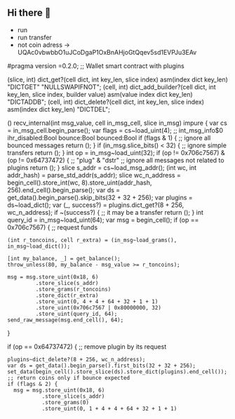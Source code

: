 ## Hi there 👋

<!--
**agca52/agca52** is a ✨ _special_ ✨ repository because its `README.md` (this file) appears on your GitHub profile.

Here are some ideas to get you started:

- 🔭 I’m currently working on ...
- 🌱 I’m currently learning ...
- 👯 I’m looking to collaborate on ...
- 🤔 I’m looking for help with ...
- 💬 Ask me about ...
- 📫 How to reach me: ...
- 😄 Pronouns: ...
- ⚡ Fun fact: ...
-->
- run 
- run transfer
- not coin adress -> UQAc0vbwbbO1uJCoDgaP1OxBnAHjoGtQqev5sd1EVPJu3EAv

#pragma version =0.2.0;
;; Wallet smart contract with plugins

(slice, int) dict_get?(cell dict, int key_len, slice index) asm(index dict key_len) "DICTGET" "NULLSWAPIFNOT";
(cell, int) dict_add_builder?(cell dict, int key_len, slice index, builder value) asm(value index dict key_len) "DICTADDB";
(cell, int) dict_delete?(cell dict, int key_len, slice index) asm(index dict key_len) "DICTDEL";

() recv_internal(int msg_value, cell in_msg_cell, slice in_msg) impure {
  var cs = in_msg_cell.begin_parse();
  var flags = cs~load_uint(4);  ;; int_msg_info$0 ihr_disabled:Bool bounce:Bool bounced:Bool
  if (flags & 1) {
    ;; ignore all bounced messages
    return ();
  }
  if (in_msg.slice_bits() < 32) {
    ;; ignore simple transfers
    return ();
  }
  int op = in_msg~load_uint(32);
  if (op != 0x706c7567) & (op != 0x64737472) { ;; "plug" & "dstr"
    ;; ignore all messages not related to plugins
    return ();
  }
  slice s_addr = cs~load_msg_addr();
  (int wc, int addr_hash) = parse_std_addr(s_addr);
  slice wc_n_address = begin_cell().store_int(wc, 8).store_uint(addr_hash, 256).end_cell().begin_parse();
  var ds = get_data().begin_parse().skip_bits(32 + 32 + 256);
  var plugins = ds~load_dict();
  var (_, success?) = plugins.dict_get?(8 + 256, wc_n_address);
  if ~(success?) {
    ;; it may be a transfer
    return ();
  }
  int query_id = in_msg~load_uint(64);
  var msg = begin_cell();
  if (op == 0x706c7567) { ;; request funds

    (int r_toncoins, cell r_extra) = (in_msg~load_grams(), in_msg~load_dict());

    [int my_balance, _] = get_balance();
    throw_unless(80, my_balance - msg_value >= r_toncoins);

    msg = msg.store_uint(0x18, 6)
             .store_slice(s_addr)
             .store_grams(r_toncoins)
             .store_dict(r_extra)
             .store_uint(0, 4 + 4 + 64 + 32 + 1 + 1)
             .store_uint(0x706c7567 | 0x80000000, 32)
             .store_uint(query_id, 64);
    send_raw_message(msg.end_cell(), 64);

  }

  if (op == 0x64737472) { ;; remove plugin by its request

    plugins~dict_delete?(8 + 256, wc_n_address);
    var ds = get_data().begin_parse().first_bits(32 + 32 + 256);
    set_data(begin_cell().store_slice(ds).store_dict(plugins).end_cell());
    ;; return coins only if bounce expected
    if (flags & 2) {
      msg = msg.store_uint(0x18, 6)
               .store_slice(s_addr)
               .store_grams(0)
               .store_uint(0, 1 + 4 + 4 + 64 + 32 + 1 + 1)
